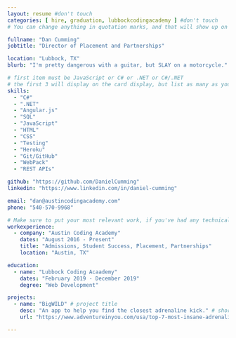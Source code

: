 ```yaml
---
layout: resume #don't touch
categories: [ hire, graduation, lubbockcodingacademy ] #don't touch
# You can change anything in quotation marks, and that will show up on your profile.

fullname: "Dan Cumming"
jobtitle: "Director of Placement and Partnerships"

location: "Lubbock, TX"
blurb: "I'm pretty dangerous with a guitar, but SLAY on a motorcycle." # Write what you'd like potential employers to know about you, and your story of how you became passionate for coding as a career.

# first item must be JavaScript or C# or .NET or C#/.NET
# the first 3 will display on the card display, but list as many as you want, they will be visible on your hire page
skills:
  - "C#"
  - ".NET"
  - "Angular.js"
  - "SQL"
  - "JavaScript"
  - "HTML"
  - "CSS"
  - "Testing"
  - "Heroku"
  - "Git/GitHub"
  - "WebPack"
  - "REST APIs"

github: "https://github.com/DanielCumming"
linkedin: "https://www.linkedin.com/in/daniel-cumming"

email: "dan@austincodingacademy.com"
phone: "540-570-9968"

# Make sure to put your most relevant work, if you've had any technical roles or relevant skills like management, etc. Don't worry about putting every job you've had!
workexperience:
  - company: "Austin Coding Academy"
    dates: "August 2016 - Present"
    title: "Admissions, Student Success, Placement, Partnerships"
    location: "Austin, TX"

education:
  - name: "Lubbock Coding Acaademy"
    dates: "February 2019 - December 2019"
    degree: "Web Development"

projects:
  - name: "BigWILD" # project title
    desc: "An app to help you find the closest adrenaline kick." # short description of what project does
    url: "https://www.adventureinyou.com/usa/top-7-most-insane-adrenaline-activities/" # link to your deployed project

---
```

